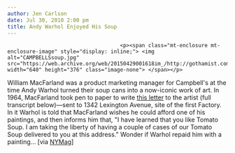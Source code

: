 ```yaml
---
author: Jen Carlson
date: Jul 30, 2010 2:00 pm
title: Andy Warhol Enjoyed His Soup
---
```


	
										<p><span class="mt-enclosure mt-enclosure-image" style="display: inline;"> <img alt="CAMPBELLSsoup.jpg" src="https://web.archive.org/web/20150429001618im_/http://gothamist.com/attachments/arts_jen/CAMPBELLSsoup.jpg" width="640" height="376" class="image-none"> </span></p>

<p>William MacFarland was a product marketing manager for Campbell&apos;s at the time Andy Warhol turned their soup cans into a now-iconic work of art. In 1964, MacFarland took pen to paper to write <a href="https://web.archive.org/web/20150429001618/http://www.lettersofnote.com/2010/07/i-hear-you-like-tomato-soup.html">this letter</a> to the artist (full transcript below)&#x2014;sent to 1342 Lexington Avenue, site of the first Factory. In it Warhol is told that MacFarland wishes he could afford one of his paintings, and then informs him that, &quot;I have learned that you like Tomato Soup. I am taking the liberty of having a couple of cases of our Tomato Soup delivered to you at this address.&quot; Wonder if Warhol repaid him with a painting... [via <a href="https://web.archive.org/web/20150429001618/http://nymag.com/daily/entertainment/2010/07/read_the_letter_a_campbells_so.html">NYMag</a>]</p>					
										
									
				